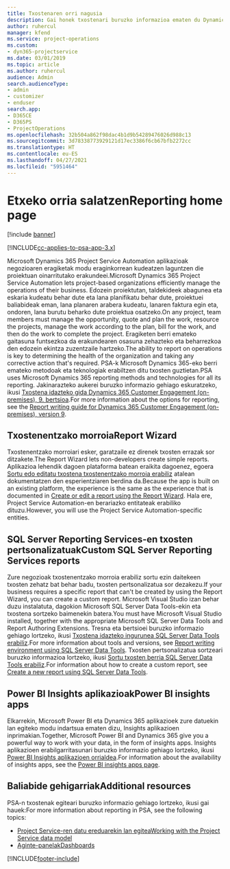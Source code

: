 ```yaml
---
title: Txostenaren orri nagusia
description: Gai honek txostenari buruzko informazioa ematen du Dynamics 365 Project Service Automation aplikazioan.
author: ruhercul
manager: kfend
ms.service: project-operations
ms.custom:
- dyn365-projectservice
ms.date: 03/01/2019
ms.topic: article
ms.author: ruhercul
audience: Admin
search.audienceType:
- admin
- customizer
- enduser
search.app:
- D365CE
- D365PS
- ProjectOperations
ms.openlocfilehash: 32b504a862f98dac4b1d9b54289476026d988c13
ms.sourcegitcommit: 3d78338773929121d17ec3386f6cb67bfb2272cc
ms.translationtype: HT
ms.contentlocale: eu-ES
ms.lasthandoff: 04/27/2021
ms.locfileid: "5951464"
---
```

# <a name="reporting-home-page"></a><span data-ttu-id="41f3f-103">Etxeko orria salatzen</span><span class="sxs-lookup"><span data-stu-id="41f3f-103">Reporting home page</span></span>

[!include [banner](../includes/psa-now-project-operations.md)]

[!INCLUDE[cc-applies-to-psa-app-3.x](../includes/cc-applies-to-psa-app-3x.md)]

<span data-ttu-id="41f3f-104">Microsoft Dynamics 365 Project Service Automation aplikazioak negozioaren eragiketak modu eraginkorrean kudeatzen laguntzen die proiektuan oinarritutako erakundeei.</span><span class="sxs-lookup"><span data-stu-id="41f3f-104">Microsoft Dynamics 365 Project Service Automation lets project-based organizations efficiently manage the operations of their business.</span></span> <span data-ttu-id="41f3f-105">Edozein proiektutan, taldekideek abagunea eta eskaria kudeatu behar dute eta lana planifikatu behar dute, proiektuei baliabideak eman, lana planaren arabera kudeatu, lanaren faktura egin eta, ondoren, lana burutu beharko dute proiektua osatzeko.</span><span class="sxs-lookup"><span data-stu-id="41f3f-105">On any project, team members must manage the opportunity, quote and plan the work, resource the projects, manage the work according to the plan, bill for the work, and then do the work to complete the project.</span></span> <span data-ttu-id="41f3f-106">Eragiketen berri emateko gaitasuna funtsezkoa da erakundearen osasuna zehazteko eta beharrezkoa den edozein ekintza zuzentzaile hartzeko.</span><span class="sxs-lookup"><span data-stu-id="41f3f-106">The ability to report on operations is key to determining the health of the organization and taking any corrective action that's required.</span></span> <span data-ttu-id="41f3f-107">PSA-k Microsoft Dynamics 365-eko berri emateko metodoak eta teknologiak erabiltzen ditu txosten guztietan.</span><span class="sxs-lookup"><span data-stu-id="41f3f-107">PSA uses Microsoft Dynamics 365 reporting methods and technologies for all its reporting.</span></span> <span data-ttu-id="41f3f-108">Jakinarazteko aukerei buruzko informazio gehiago eskuratzeko, ikusi [Txostena idazteko gida Dynamics 365 Customer Engagement (on-premises), 9. bertsioa](/dynamics365/customerengagement/on-premises/analytics/reporting-analytics-with-dynamics-365).</span><span class="sxs-lookup"><span data-stu-id="41f3f-108">For more information about the options for reporting, see the [Report writing guide for Dynamics 365 Customer Engagement (on-premises), version 9](/dynamics365/customerengagement/on-premises/analytics/reporting-analytics-with-dynamics-365).</span></span>

## <a name="report-wizard"></a><span data-ttu-id="41f3f-109">Txostenentzako morroia</span><span class="sxs-lookup"><span data-stu-id="41f3f-109">Report Wizard</span></span>

<span data-ttu-id="41f3f-110">Txostenentzako morroiari esker, garatzaile ez direnek txosten errazak sor ditzakete.</span><span class="sxs-lookup"><span data-stu-id="41f3f-110">The Report Wizard lets non-developers create simple reports.</span></span> <span data-ttu-id="41f3f-111">Aplikazioa lehendik dagoen plataforma batean eraikita dagoenez, egoera [Sortu edo editatu txostena txostenentzako morroia erabiliz](/dynamics365/customerengagement/on-premises/basics/create-edit-copy-report-wizard) atalean dokumentatzen den esperientziaren berdina da.</span><span class="sxs-lookup"><span data-stu-id="41f3f-111">Because the app is built on an existing platform, the experience is the same as the experience that is documented in [Create or edit a report using the Report Wizard](/dynamics365/customerengagement/on-premises/basics/create-edit-copy-report-wizard).</span></span> <span data-ttu-id="41f3f-112">Hala ere, Project Service Automation-en berariazko entitateak erabiliko dituzu.</span><span class="sxs-lookup"><span data-stu-id="41f3f-112">However, you will use the Project Service Automation-specific entities.</span></span>

## <a name="custom-sql-server-reporting-services-reports"></a><span data-ttu-id="41f3f-113">SQL Server Reporting Services-en txosten pertsonalizatuak</span><span class="sxs-lookup"><span data-stu-id="41f3f-113">Custom SQL Server Reporting Services reports</span></span>

<span data-ttu-id="41f3f-114">Zure negozioak txostenentzako morroia erabiliz sortu ezin daitekeen txosten zehatz bat behar badu, txosten pertsonalizatua sor dezakezu.</span><span class="sxs-lookup"><span data-stu-id="41f3f-114">If your business requires a specific report that can't be created by using the Report Wizard, you can create a custom report.</span></span> <span data-ttu-id="41f3f-115">Microsoft Visual Studio izan behar duzu instalatuta, dagokion Microsoft SQL Server Data Tools-ekin eta txostena sortzeko baimenekin batera.</span><span class="sxs-lookup"><span data-stu-id="41f3f-115">You must have Microsoft Visual Studio installed, together with the appropriate Microsoft SQL Server Data Tools and Report Authoring Extensions.</span></span> <span data-ttu-id="41f3f-116">Tresna eta bertsioei buruzko informazio gehiago lortzeko, ikusi [Txostena idazteko ingurunea SQL Server Data Tools erabiliz](/dynamics365/customerengagement/on-premises/analytics/report-writing-environment-using-sql-server-data-tools).</span><span class="sxs-lookup"><span data-stu-id="41f3f-116">For more information about tools and versions, see [Report writing environment using SQL Server Data Tools](/dynamics365/customerengagement/on-premises/analytics/report-writing-environment-using-sql-server-data-tools).</span></span> <span data-ttu-id="41f3f-117">Txosten pertsonalizatua sortzeari buruzko informazioa lortzeko, ikusi [Sortu txosten berria SQL Server Data Tools erabiliz](/dynamics365/customerengagement/on-premises/analytics/create-a-new-report-using-sql-server-data-tools).</span><span class="sxs-lookup"><span data-stu-id="41f3f-117">For information about how to create a custom report, see [Create a new report using SQL Server Data Tools](/dynamics365/customerengagement/on-premises/analytics/create-a-new-report-using-sql-server-data-tools).</span></span>

## <a name="power-bi-insights-apps"></a><span data-ttu-id="41f3f-118">Power BI Insights aplikazioak</span><span class="sxs-lookup"><span data-stu-id="41f3f-118">Power BI insights apps</span></span>

<span data-ttu-id="41f3f-119">Elkarrekin, Microsoft Power BI eta Dynamics 365 aplikazioek zure datuekin lan egiteko modu indartsua ematen dizu, Insights aplikazioen inprimakian.</span><span class="sxs-lookup"><span data-stu-id="41f3f-119">Together, Microsoft Power BI and Dynamics 365 give you a powerful way to work with your data, in the form of insights apps.</span></span> <span data-ttu-id="41f3f-120">Insights aplikazioen erabilgarritasunari buruzko informazio gehiago lortzeko, ikusi [Power BI Insights aplikazioen orrialdea](https://powerbi.microsoft.com/power-bi-insights-apps/).</span><span class="sxs-lookup"><span data-stu-id="41f3f-120">For information about the availability of insights apps, see the [Power BI insights apps page](https://powerbi.microsoft.com/power-bi-insights-apps/).</span></span>


## <a name="additional-resources"></a><span data-ttu-id="41f3f-121">Baliabide gehigarriak</span><span class="sxs-lookup"><span data-stu-id="41f3f-121">Additional resources</span></span>
<span data-ttu-id="41f3f-122">PSA-n txostenak egiteari buruzko informazio gehiago lortzeko, ikusi gai hauek:</span><span class="sxs-lookup"><span data-stu-id="41f3f-122">For more information about reporting in PSA, see the following topics:</span></span>

- [<span data-ttu-id="41f3f-123">Project Service-ren datu ereduarekin lan egitea</span><span class="sxs-lookup"><span data-stu-id="41f3f-123">Working with the Project Service data model</span></span>](reports-working-project-service-data-model.md)
- [<span data-ttu-id="41f3f-124">Aginte-panelak</span><span class="sxs-lookup"><span data-stu-id="41f3f-124">Dashboards</span></span>](reports-dashboards.md)



[!INCLUDE[footer-include](../includes/footer-banner.md)]